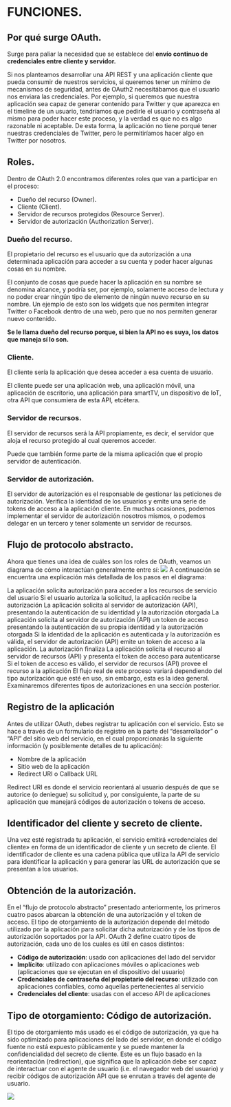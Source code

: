 # FUNCIONES.

## Por qué surge OAuth.
Surge para paliar la necesidad que se establece del **envío continuo de credenciales entre cliente y servidor.**

Si nos planteamos desarrollar una API REST y una aplicación cliente que pueda consumir de nuestros servicios, si queremos tener un mínimo de mecanismos de seguridad, antes de OAuth2 necesitábamos que el usuario nos enviara las credenciales.
Por ejemplo, si queremos que nuestra aplicación sea capaz de generar contenido para Twitter y que aparezca en el timeline de un usuario, tendríamos que pedirle el usuario y contraseña al mismo para poder hacer este proceso, y la verdad es que no es algo razonable ni aceptable.
De esta forma, la aplicación no tiene porqué tener nuestras credenciales de Twitter, pero le permitiríamos hacer algo en Twitter por nosotros.

## Roles.
Dentro de OAuth 2.0 encontramos diferentes roles que van a participar en el proceso:

 - Dueño del recurso (Owner).
 - Cliente (Client).
 - Servidor de recursos protegidos (Resource Server).
 - Servidor de autorización (Authorization Server).

### Dueño del recurso.
El propietario del recurso es el usuario que da autorización a una determinada aplicación para acceder a su cuenta y poder hacer algunas cosas en su nombre.

El conjunto de cosas que puede hacer la aplicación en su nombre se denomina alcance, y podría ser, por ejemplo, solamente acceso de lectura y no poder crear ningún tipo de elemento de ningún nuevo recurso en su nombre.
Un ejemplo de esto son los widgets que nos permiten integrar Twitter o Facebook dentro de una web, pero que no nos permiten generar nuevo contenido.

**Se le llama dueño del recurso porque, si bien la API no es suya, los datos que maneja sí lo son.**

### Cliente.
El cliente sería la aplicación que desea acceder a esa cuenta de usuario.

El cliente puede ser una aplicación web, una aplicación móvil, una aplicación de escritorio, una aplicación para smartTV, un dispositivo de IoT, otra API que consumiera de esta API, etcétera.
### Servidor de recursos.
El servidor de recursos será la API propiamente, es decir, el servidor que aloja el recurso protegido al cual queremos acceder.

Puede que también forme parte de la misma aplicación que el propio servidor de autenticación.
### Servidor de autorización.
El servidor de autorización es el responsable de gestionar las peticiones de autorización.
Verifica la identidad de los usuarios y emite una serie de tokens de acceso a la aplicación cliente.
En muchas ocasiones, podemos implementar el servidor de autorización nosotros mismos, o podemos delegar en un tercero y tener solamente un servidor de recursos.


## Flujo de protocolo abstracto.

Ahora que tienes una idea de cuáles son los roles de OAuth, veamos un diagrama de cómo interactúan generalmente entre sí:
![](https://assets.digitalocean.com/articles/translateddiagrams32918/Abstract-Protocol-Flow-Spanish@2x.png)
A continuación se encuentra una explicación más detallada de los pasos en el diagrama:

La aplicación solicita autorización para acceder a los recursos de servicio del usuario
Si el usuario autoriza la solicitud, la aplicación recibe la autorización
La aplicación solicita al servidor de autorización (API), presentando la autenticación de su identidad y la autorización otorgada La aplicación solicita al servidor de autorización (API) un token de acceso presentando la autenticación de su propia identidad y la autorización otorgada
Si la identidad de la aplicación es autenticada y la autorización es válida, el servidor de autorización (API) emite un token de acceso a la aplicación. La autorización finaliza
La aplicación solicita el recurso al servidor de recursos (API) y presenta el token de acceso para autenticarse
Si el token de acceso es válido, el servidor de recursos (API) provee el recurso a la aplicación
El flujo real de este proceso variará dependiendo del tipo autorización que esté en uso, sin embargo, esta es la idea general. Examinaremos diferentes tipos de autorizaciones en una sección posterior.

## Registro de la aplicación
Antes de utilizar OAuth, debes registrar tu aplicación con el servicio. Esto se hace a través de un formulario de registro en la parte del “desarrollador” o “API” del sitio web del servicio, en el cual proporcionarás la siguiente información (y posiblemente detalles de tu aplicación):


- Nombre de la aplicación
- Sitio web de la aplicación
- Redirect URI o Callback URL

Redirect URI es donde el servicio reorientará al usuario después de que se autorice (o deniegue) su solicitud y, por consiguiente, la parte de su aplicación que manejará códigos de autorización o tokens de acceso.

## Identificador del cliente y secreto de cliente.
Una vez esté registrada tu aplicación, el servicio emitirá «credenciales del cliente» en forma de un identificador de cliente y un secreto de cliente. El identificador de cliente es una cadena pública que utiliza la API de servicio para identificar la aplicación y para generar las URL de autorización que se presentan a los usuarios.


## Obtención de la autorización.
En el “flujo de protocolo abstracto” presentado anteriormente, los primeros cuatro pasos abarcan la obtención de una autorización y el token de acceso. El tipo de otorgamiento de la autorización depende del método utilizado por la aplicación para solicitar dicha autorización y de los tipos de autorización soportados por la API. OAuth 2 define cuatro tipos de autorización, cada uno de los cuales es útil en casos distintos:
- **Código de autorización**: usado con aplicaciones del lado del servidor
- **Implícito**: utilizado con aplicaciones móviles o aplicaciones web (aplicaciones que se ejecutan en el dispositivo del usuario)
- **Credenciales de contraseña del propietario del recurso**: utilizado con aplicaciones confiables, como aquellas pertenecientes al servicio
- **Credenciales del cliente**: usadas con el acceso API de aplicaciones

## Tipo de otorgamiento: Código de autorización.

El tipo de otorgamiento más usado es el código de autorización, ya que ha sido optimizado para aplicaciones del lado del servidor, en donde el código fuente no está expuesto públicamente y se puede mantener la confidencialidad del secreto de cliente. Este es un flujo basado en la reorientación (redirection), que significa que la aplicación debe ser capaz de interactuar con el agente de usuario (i.e. el navegador web del usuario) y recibir códigos de autorización API que se enrutan a través del agente de usuario.

![](https://assets.digitalocean.com/articles/translateddiagrams32918/Authorization-Code-Flow-Spanish@2x.png)

